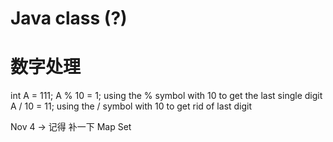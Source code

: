 # Java class (?)



# 数字处理
int A = 111;
A % 10 = 1; using the % symbol with 10 to get the last single digit
A / 10 = 11; using the / symbol with 10 to get rid of last digit


Nov 4 ->
记得 补一下 Map Set

